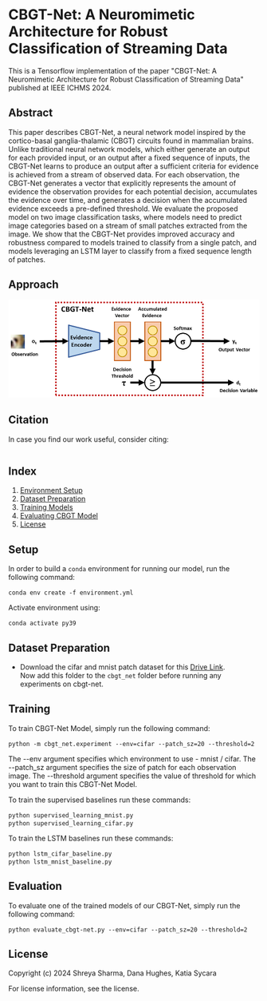 # CBGT-Net: A Neuromimetic Architecture for Robust Classification of Streaming Data

This is a Tensorflow implementation of the paper "CBGT-Net: A Neuromimetic Architecture for Robust Classification of Streaming Data"</a></b></i> published at IEEE ICHMS 2024.

## Abstract

This paper describes CBGT-Net, a neural network model inspired by the cortico-basal ganglia-thalamic (CBGT) circuits found in mammalian brains.  Unlike traditional neural network models, which either generate an output for each provided input, or an output after a fixed sequence of inputs, the CBGT-Net learns to produce an output after a sufficient criteria for evidence is achieved from a stream of observed data.  For each observation, the CBGT-Net generates a vector that explicitly represents the amount of evidence the observation provides for each potential decision, accumulates the evidence over time, and generates a decision when the accumulated evidence exceeds a pre-defined threshold.  We evaluate the proposed model on two image classification tasks, where models need to predict image categories based on a stream of small patches extracted from the image.  We show that the CBGT-Net provides improved accuracy and robustness compared to models trained to classify from a single patch, and models leveraging an LSTM layer to classify from a fixed sequence length of patches. 

## Approach

![Approach Figure](images/cbgt_net.png)

## Citation

In case you find our work useful, consider citing:
```
```

## Index

1. [Environment Setup](#setup)
2. [Dataset Preparation](#dataset-preparation)
3. [Training Models](#training)
4. [Evaluating CBGT Model](#evaluation)
5. [License](#license)

## Setup

In order to build a ```conda``` environment for running our model, run the following command:
```
conda env create -f environment.yml
```

Activate environment using:
```
conda activate py39
```

## Dataset Preparation

* Download the cifar and mnist patch dataset for this <a href="https://drive.google.com/drive/folders/1LvTeIBBy1SVSsTYUu6fL9_Ozus03Uhk-?usp=sharing">Drive Link</a>. <br>
Now add this folder to the ```cbgt_net``` folder before running any experiments on cbgt-net.

## Training

To train CBGT-Net Model, simply run the following command:

```
python -m cbgt_net.experiment --env=cifar --patch_sz=20 --threshold=2
```
The --env argument specifies which environment to use - mnist / cifar. The --patch_sz argument specifies the size of patch for each observation image. The --threshold argument specifies the value of threshold for which you want to train this CBGT-Net Model. 

To train the supervised baselines run these commands:
```
python supervised_learning_mnist.py
python supervised_learning_cifar.py
```

To train the LSTM baselines run these commands:
```
python lstm_cifar_baseline.py
python lstm_mnist_baseline.py
```

## Evaluation

To evaluate one of the trained models of our CBGT-Net, simply run the following command:
```
python evaluate_cbgt-net.py --env=cifar --patch_sz=20 --threshold=2
```

## License

Copyright (c) 2024 Shreya Sharma, Dana Hughes, Katia Sycara 

For license information, see the license.
